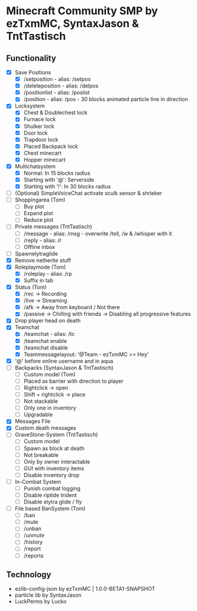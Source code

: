 # Minecraft Community SMP by ezTxmMC, SyntaxJason & TntTastisch

## Functionality

- [x] Save Positions
  - [x] /setposition <name> - alias: /setpos
  - [x] /deleteposition <name> - alias: /delpos
  - [x] /positionlist - alias: /poslist
  - [x] /position <name> - alias: /pos - 30 blocks animated particle line in direction
- [x] Locksystem
  - [x] Chest & Doublechest lock
  - [x] Furnace lock
  - [x] Shulker lock
  - [x] Door lock
  - [x] Trapdoor lock
  - [x] Placed Backpack lock
  - [x] Chest minecart
  - [x] Hopper minecart
- [x] Multichatsystem
  - [x] Normal: In 15 blocks radius
  - [x] Starting with '@': Serverside
  - [x] Starting with '!': In 30 blocks radius
- [ ] (Optional) SimpleVoiceChat activate sculk sensor & shrieker
- [ ] Shoppingarea (Tom)
  - [ ] Buy plot
  - [ ] Expand plot
  - [ ] Reduce plot
- [ ] Private messages (TntTastisch)
  - [ ] /message <player> <message> - alias: /msg - overwrite /tell, /w & /whisper with it
  - [ ] /reply <message> - alias: /r
  - [ ] Offline inbox
- [ ] Spawnelytraglide
- [x] Remove netherite stuff
- [x] Roleplaymode (Tom)
  - [x] /roleplay - alias: /rp
  - [x] Suffix in tab
- [x] Status (Tom)
  - [x] /rec -> Recording
  - [x] /live -> Streaming
  - [x] /afk -> Away from keyboard / Not there
  - [x] /passive -> Chilling with friends -> Disabling all progressive features
- [x] Drop player head on death
- [x] Teamchat
  - [x] /teamchat <message> - alias: /tc
  - [x] /teamchat enable
  - [x] /teamchat disable
  - [x] Teammessagelayout: '@Team - ezTxmMC >> Hey'
- [x] '@' before online username and in aqua
- [ ] Backpacks (SyntaxJason & TntTastisch)
  - [ ] Custom model (Tom)
  - [ ] Placed as barrier with direction to player
  - [ ] Rightclick -> open
  - [ ] Shift + rightclick -> place
  - [ ] Not stackable
  - [ ] Only one in inventory
  - [ ] Upgradable
- [x] Messages File
- [x] Custom death messages
- [ ] GraveStone-System (TntTastisch)
  - [ ] Custom model
  - [ ] Spawn as block at death
  - [ ] Not breakable
  - [ ] Only by owner interactable
  - [ ] GUI with inventory items
  - [ ] Disable inventory drop
- [ ] In-Combat System
  - [ ] Punish combat logging
  - [ ] Disable riptide trident
  - [ ] Disable elytra glide / fly
- [ ] File based BanSystem (Tom)
  - [ ] /ban <player> <time> <reason>
  - [ ] /mute <player> <time> <reason>
  - [ ] /unban <player>
  - [ ] /unmute <player>
  - [ ] /history <player>
  - [ ] /report <player> <reason>
  - [ ] /reports

## Technology

- ezlib-config-json by ezTxmMC | 1.0.0-BETA1-SNAPSHOT
- particle lib by SyntaxJason
- LuckPerms by Lucko
